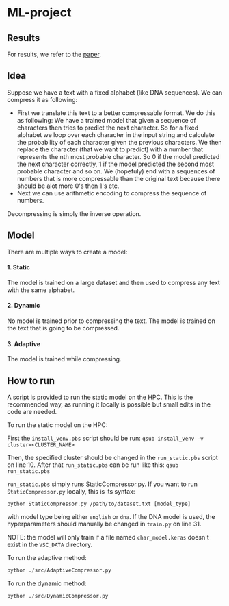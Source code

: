 # ML-project

## Results
For results, we refer to the [paper](./neural-data-compression.pdf).

## Idea

Suppose we have a text with a fixed alphabet (like DNA sequences). We can compress it as following:
- First we translate this text to a better compressable format. We do this as following:
  We have a trained model that given a sequence of characters then tries to predict the next character. So for a fixed alphabet we loop over each character in the input string and calculate the probability of each character given the previous characters. We then replace the character (that we want to predict) with a number that represents the nth most probable character. So 0 if the model predicted the next character correctly, 1 if the model predicted the second most probable character and so on. We (hopefuly) end with a sequences of numbers that is more compressable than the original text because there should be alot more 0's then 1's etc.
- Next we can use arithmetic encoding to compress the sequence of numbers.


Decompressing is simply the inverse operation.

## Model
There are multiple ways to create a model:
#### 1. Static
The model is trained on a large dataset and then used to compress any text with the same alphabet.

#### 2. Dynamic
No model is trained prior to compressing the text. The model is trained on the text that is going to be compressed. 

#### 3. Adaptive
The model is trained while compressing. 

## How to run

A script is provided to run the static model on the HPC. This is the recommended way, as running it locally is possible but small edits in the code are needed.

To run the static model on the HPC:

First the `install_venv.pbs` script should be run:
```qsub install_venv -v cluster=<CLUSTER_NAME>```

Then, the specified cluster should be changed in the `run_static.pbs` script on line 10. After that `run_static.pbs` can be run like this:
```qsub run_static.pbs```

`run_static.pbs` simply runs StaticCompressor.py. If you want to run `StaticCompressor.py` locally, this is its syntax:

```python StaticCompressor.py /path/to/dataset.txt [model_type]```

with model type being either `english` or `dna`. If the DNA model is used, the hyperparameters should manually be changed in `train.py` on line 31.

NOTE: the model will only train if a file named `char_model.keras` doesn't exist in the `VSC_DATA` directory.


To run the adaptive method:
```python
python ./src/AdaptiveCompressor.py 
```
To run the dynamic method:
```python
python ./src/DynamicCompressor.py 
```

